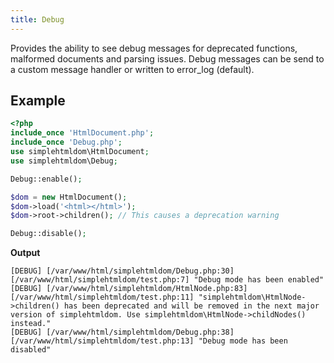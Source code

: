 ```yaml
---
title: Debug
---
```


Provides the ability to see debug messages for deprecated functions, malformed documents and parsing issues. Debug messages can be send to a custom message handler or written to error_log (default).

## Example

```php
<?php
include_once 'HtmlDocument.php';
include_once 'Debug.php';
use simplehtmldom\HtmlDocument;
use simplehtmldom\Debug;

Debug::enable();

$dom = new HtmlDocument();
$dom->load('<html></html>');
$dom->root->children(); // This causes a deprecation warning

Debug::disable();
```

**Output**

```
[DEBUG] [/var/www/html/simplehtmldom/Debug.php:30] [/var/www/html/simplehtmldom/test.php:7] "Debug mode has been enabled"
[DEBUG] [/var/www/html/simplehtmldom/HtmlNode.php:83] [/var/www/html/simplehtmldom/test.php:11] "simplehtmldom\HtmlNode->children() has been deprecated and will be removed in the next major version of simplehtmldom. Use simplehtmldom\HtmlNode->childNodes() instead."
[DEBUG] [/var/www/html/simplehtmldom/Debug.php:38] [/var/www/html/simplehtmldom/test.php:13] "Debug mode has been disabled"
```